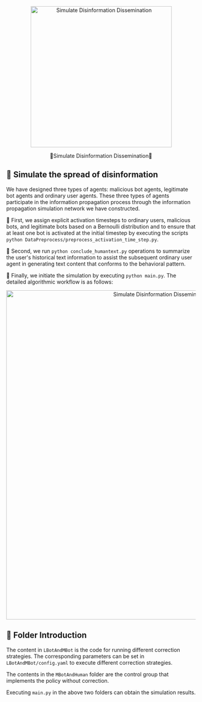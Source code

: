 <div align="center">
  <img src="/Users/boyuqiao/Desktop/BotInfluence-main/BotInfluence/SimulateExperiment/Figure/GPT4oGeneratedfigure.png" alt="Simulate Disinformation Dissemination" height="375">
</div>

<p align="center">
  🧟Simulate Disinformation Dissemination🧟
</p>


## 🐣 Simulate the spread of disinformation

We have designed three types of agents: malicious bot agents, legitimate bot agents and ordinary user agents. These three types of agents participate in the information propagation process through the information propagation simulation network we have constructed.

🐡 First, we assign explicit activation timesteps to ordinary users, malicious bots, and legitimate bots based on a Bernoulli distribution and to ensure that at least one bot is activated at the initial timestep by executing the scripts `python DataPreprocess/preprocess_activation_time_step.py`.

🪸 Second, we run `python conclude_humantext.py` operations to summarize the user's historical text information to assist the subsequent ordinary user agent in generating text content that conforms to the behavioral pattern.

🦋 Finally, we initiate the simulation by executing `python main.py`.  The detailed algorithmic workflow is as follows:

<div align="center">
  <img src="/Users/boyuqiao/Desktop/BotInfluence-main/BotInfluence/SimulateExperiment/Figure/Algorithm.jpg" alt="Simulate Disinformation Dissemination Algorithm" height="875">
</div>

## 🐣 Folder Introduction

The content in `LBotAndMBot` is the code for running different correction strategies. The corresponding parameters can be set in `LBotAndMBot/config.yaml` to execute different correction strategies.

The contents in the `MBotAndHuman` folder are the control group that implements the policy without correction.

Executing `main.py` in the above two folders can obtain the simulation results.